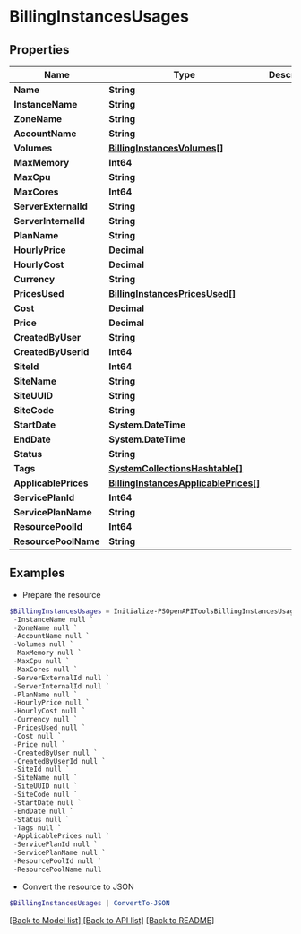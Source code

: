 # BillingInstancesUsages
## Properties

Name | Type | Description | Notes
------------ | ------------- | ------------- | -------------
**Name** | **String** |  | [optional] 
**InstanceName** | **String** |  | [optional] 
**ZoneName** | **String** |  | [optional] 
**AccountName** | **String** |  | [optional] 
**Volumes** | [**BillingInstancesVolumes[]**](BillingInstancesVolumes.md) |  | [optional] 
**MaxMemory** | **Int64** |  | [optional] 
**MaxCpu** | **String** |  | [optional] 
**MaxCores** | **Int64** |  | [optional] 
**ServerExternalId** | **String** |  | [optional] 
**ServerInternalId** | **String** |  | [optional] 
**PlanName** | **String** |  | [optional] 
**HourlyPrice** | **Decimal** |  | [optional] 
**HourlyCost** | **Decimal** |  | [optional] 
**Currency** | **String** |  | [optional] 
**PricesUsed** | [**BillingInstancesPricesUsed[]**](BillingInstancesPricesUsed.md) |  | [optional] 
**Cost** | **Decimal** |  | [optional] 
**Price** | **Decimal** |  | [optional] 
**CreatedByUser** | **String** |  | [optional] 
**CreatedByUserId** | **Int64** |  | [optional] 
**SiteId** | **Int64** |  | [optional] 
**SiteName** | **String** |  | [optional] 
**SiteUUID** | **String** |  | [optional] 
**SiteCode** | **String** |  | [optional] 
**StartDate** | **System.DateTime** |  | [optional] 
**EndDate** | **System.DateTime** |  | [optional] 
**Status** | **String** |  | [optional] 
**Tags** | [**SystemCollectionsHashtable[]**](SystemCollectionsHashtable.md) |  | [optional] 
**ApplicablePrices** | [**BillingInstancesApplicablePrices[]**](BillingInstancesApplicablePrices.md) |  | [optional] 
**ServicePlanId** | **Int64** |  | [optional] 
**ServicePlanName** | **String** |  | [optional] 
**ResourcePoolId** | **Int64** |  | [optional] 
**ResourcePoolName** | **String** |  | [optional] 

## Examples

- Prepare the resource
```powershell
$BillingInstancesUsages = Initialize-PSOpenAPIToolsBillingInstancesUsages  -Name null `
 -InstanceName null `
 -ZoneName null `
 -AccountName null `
 -Volumes null `
 -MaxMemory null `
 -MaxCpu null `
 -MaxCores null `
 -ServerExternalId null `
 -ServerInternalId null `
 -PlanName null `
 -HourlyPrice null `
 -HourlyCost null `
 -Currency null `
 -PricesUsed null `
 -Cost null `
 -Price null `
 -CreatedByUser null `
 -CreatedByUserId null `
 -SiteId null `
 -SiteName null `
 -SiteUUID null `
 -SiteCode null `
 -StartDate null `
 -EndDate null `
 -Status null `
 -Tags null `
 -ApplicablePrices null `
 -ServicePlanId null `
 -ServicePlanName null `
 -ResourcePoolId null `
 -ResourcePoolName null
```

- Convert the resource to JSON
```powershell
$BillingInstancesUsages | ConvertTo-JSON
```

[[Back to Model list]](../README.md#documentation-for-models) [[Back to API list]](../README.md#documentation-for-api-endpoints) [[Back to README]](../README.md)

